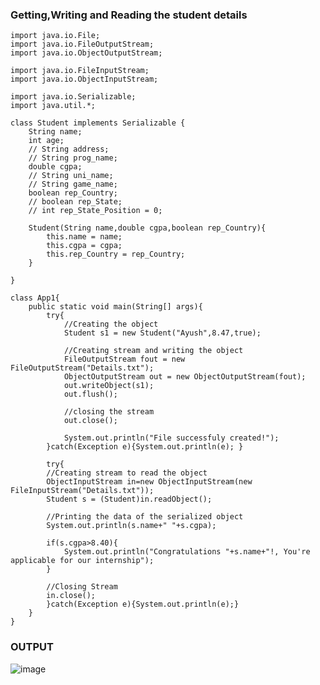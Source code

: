 ### Getting,Writing and Reading the student details

    import java.io.File;
    import java.io.FileOutputStream;
    import java.io.ObjectOutputStream;

    import java.io.FileInputStream;
    import java.io.ObjectInputStream;

    import java.io.Serializable;  
    import java.util.*;

    class Student implements Serializable {
        String name;
        int age;
        // String address;
        // String prog_name;
        double cgpa;
        // String uni_name;
        // String game_name;
        boolean rep_Country;
        // boolean rep_State;
        // int rep_State_Position = 0;

        Student(String name,double cgpa,boolean rep_Country){
            this.name = name;
            this.cgpa = cgpa;
            this.rep_Country = rep_Country;
        }

    }

    class App1{
        public static void main(String[] args){
            try{
                //Creating the object
                Student s1 = new Student("Ayush",8.47,true);

                //Creating stream and writing the object
                FileOutputStream fout = new FileOutputStream("Details.txt");
                ObjectOutputStream out = new ObjectOutputStream(fout);
                out.writeObject(s1);
                out.flush();

                //closing the stream
                out.close();

                System.out.println("File successfuly created!");
            }catch(Exception e){System.out.println(e); }

            try{
            //Creating stream to read the object
            ObjectInputStream in=new ObjectInputStream(new FileInputStream("Details.txt"));  
            Student s = (Student)in.readObject();

            //Printing the data of the serialized object
            System.out.println(s.name+" "+s.cgpa);

            if(s.cgpa>8.40){
                System.out.println("Congratulations "+s.name+"!, You're applicable for our internship");
            }

            //Closing Stream
            in.close();
            }catch(Exception e){System.out.println(e);}
        }
    }
    
### OUTPUT
![image](https://user-images.githubusercontent.com/66274690/138569451-49fde996-d8e0-418a-9122-886d5f189d39.png)
